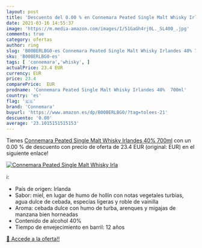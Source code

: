```yaml
---
layout: post
title: 'Descuento del 0.00 % en Connemara Peated Single Malt Whisky Irla'
date: 2021-03-16 14:55:37
image: 'https://m.media-amazon.com/images/I/51GaGh4rj0L._SL400_.jpg'
comments: true
category: ofertas
author: ring
slug: 'B00BERLBG0-es Connemara Peated Single Malt Whisky Irlandes 40% 700ml'
sku: 'B00BERLBG0-es'
tags: [ 'connemara','whisky', ]
actualPrice: 23.4 EUR
currency: EUR
price: 23.4
comparePrice:  EUR
prodname: 'Connemara Peated Single Malt Whisky Irlandes 40%  700ml'
country: 'es'
flag: '🇪🇸'
brand: 'Connemara'
buyurl: 'https://www.amazon.es/dp/B00BERLBG0/?tag=tolees-21'
descuento: '0.00'
average: '23.1015151515153'
---
```


Tienes [Connemara Peated Single Malt Whisky Irlandes 40%  700ml](https://www.amazon.es/dp/B00BERLBG0/?tag=tolees-21) con un 0.00 % de descuento con precio de oferta de 23.4 EUR (original:  EUR) en el siguiente enlace!

[![Connemara Peated Single Malt Whisky Irla](https://m.media-amazon.com/images/I/51GaGh4rj0L._SL400_.jpg)](https://www.amazon.es/dp/B00BERLBG0/?tag=tolees-21)

ℹ️:

- País de origen: Irlanda
- Sabor: miel, en lugar de humo de hollín con notas vegetales turbias, agua dulce de cebada, especias ligeras y roble de vainilla
- Aroma: cebada dulce con humo de turba, arenques y migajas de manzana bien horneadas
- Contenido de alcohol 40%
- Tiempo de envejecimiento en barril: 12 años

[🛒 Accede a la oferta!!](https://www.amazon.es/dp/B00BERLBG0/?tag=tolees-21)
